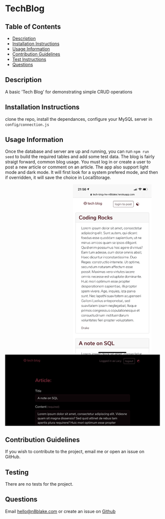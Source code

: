 # TechBlog

## Table of Contents
* [Description](#description)
* [Installation Instructions](#installation-instructions)
* [Usage Information](#usage-information)
* [Contribution Guidelines](#contribution-guidelines)
* [Test Instructions](#test-instructions)
* [Questions](#questions)

## Description
A basic 'Tech Blog' for demonstrating simple CRUD operations

## Installation Instructions
clone the repo, install the dependances, configure your MySQL server in ```config/connection.js```

## Usage Information
Once the database and server are up and running, you can run ```npm run seed``` to build the required tables and add some test data. The blog is fairly straigt forward, common blog usage. You must log in or create a user to post a new article or comment on an article. The app also support light mode and dark mode. It will first look for a system prefered mode, and then if overridden, it will save the choice in LocalStorage.

<img src="/demos/screen_1.PNG" width="256" style="float: right; margin-right: 20pt;" />
<img src="/demos/screen_2.PNG" width="512"/>

## Contribution Guidelines
If you wish to contribute to the project, email me or open an issue on GitHub.

## Testing
There are no tests for the project.


## Questions
Email [hello@n8blake.com](mailto:hello@n8blake.com)
or create an issue on [Github](https://github.com/n8blake)  
